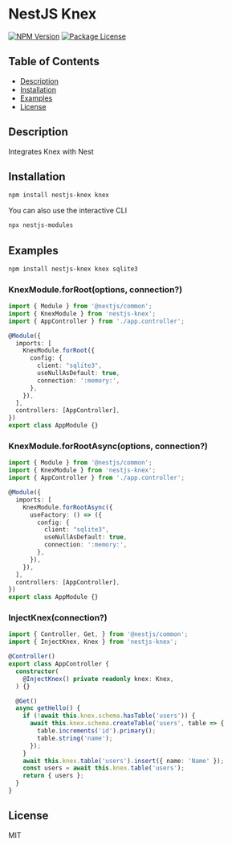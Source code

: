 # NestJS Knex

<a href="https://www.npmjs.com/package/nestjs-knex"><img src="https://img.shields.io/npm/v/nestjs-knex.svg" alt="NPM Version" /></a>
<a href="https://www.npmjs.com/package/nestjs-knex"><img src="https://img.shields.io/npm/l/nestjs-knex.svg" alt="Package License" /></a>

## Table of Contents

- [Description](#description)
- [Installation](#installation)
- [Examples](#examples)
- [License](#license)

## Description
Integrates Knex with Nest

## Installation

```bash
npm install nestjs-knex knex
```

You can also use the interactive CLI

```sh
npx nestjs-modules
```

## Examples
```bash
npm install nestjs-knex knex sqlite3
```

### KnexModule.forRoot(options, connection?)

```ts
import { Module } from '@nestjs/common';
import { KnexModule } from 'nestjs-knex';
import { AppController } from './app.controller';

@Module({
  imports: [
    KnexModule.forRoot({
      config: {
        client: "sqlite3",
        useNullAsDefault: true,
        connection: ':memory:',
      },
    }),
  ],
  controllers: [AppController],
})
export class AppModule {}
```

### KnexModule.forRootAsync(options, connection?)

```ts
import { Module } from '@nestjs/common';
import { KnexModule } from 'nestjs-knex';
import { AppController } from './app.controller';

@Module({
  imports: [
    KnexModule.forRootAsync({
      useFactory: () => ({
        config: {
          client: "sqlite3",
          useNullAsDefault: true,
          connection: ':memory:',
        },
      }),
    }),
  ],
  controllers: [AppController],
})
export class AppModule {}
```

### InjectKnex(connection?)

```ts
import { Controller, Get, } from '@nestjs/common';
import { InjectKnex, Knex } from 'nestjs-knex';

@Controller()
export class AppController {
  constructor(
    @InjectKnex() private readonly knex: Knex,
  ) {}

  @Get()
  async getHello() {
    if (!await this.knex.schema.hasTable('users')) {
      await this.knex.schema.createTable('users', table => {
        table.increments('id').primary();
        table.string('name');
      });
    }
    await this.knex.table('users').insert({ name: 'Name' });
    const users = await this.knex.table('users');
    return { users };
  }
}
```

## License

MIT
